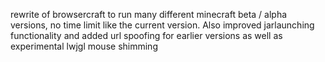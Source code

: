 rewrite of browsercraft to run many different minecraft beta / alpha versions, no time limit like the current version. Also improved jarlaunching functionality and added url spoofing for earlier versions as well as experimental lwjgl mouse shimming
 
